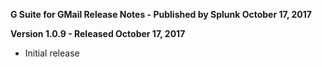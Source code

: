 **G Suite for GMail Release Notes - Published by Splunk October 17, 2017**


**Version 1.0.9 - Released October 17, 2017**

* Initial release
